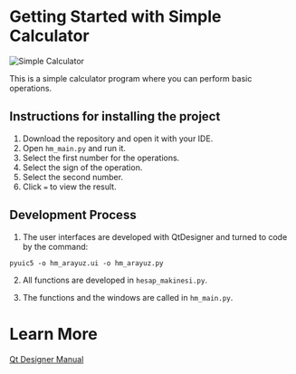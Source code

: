 # Getting Started with Simple Calculator

![Simple Calculator](https://user-images.githubusercontent.com/53980530/198906509-03cc2175-29b0-4a04-ac87-542ef8c046c6.png)

This is a simple calculator program where you can perform basic operations.

## Instructions for installing the project

1. Download the repository and open it with your IDE.
2. Open `hm_main.py` and run it.
3. Select the first number for the operations.
4. Select the sign of the operation.
5. Select the second number.
6. Click `=` to view the result.

## Development Process

1. The user interfaces are developed with QtDesigner and turned to code by the command:

`pyuic5 -o hm_arayuz.ui -o hm_arayuz.py`

2. All functions are developed in `hesap_makinesi.py`.

3. The functions and the windows are called in `hm_main.py`.

# Learn More

[Qt Designer Manual](https://doc.qt.io/qt-6/qtdesigner-manual.html)
